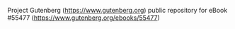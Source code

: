 Project Gutenberg (https://www.gutenberg.org) public repository for
eBook #55477 (https://www.gutenberg.org/ebooks/55477)
